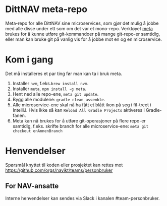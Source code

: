 # DittNAV meta-repo

Meta-repo for alle DittNAV sine microservices, som gjør det mulig å jobbe med alle disse under ett som om det var et mono-repo.
Verktøyet [meta](https://github.com/mateodelnorte/meta) brukes for å kunne utføre git-kommandoer på mange git-repo-er samtidig, eller man kan bruke git på 
vanlig vis for å jobbe mot en og en microservice.

# Kom i gang
Det må installeres et par ting før man kan ta i bruk meta.
1. Installer `nvm`, f.eks.`brew install nvm`.
2. Installer `meta`, `npm install -g meta`.
3. Hent ned alle repo-ene, `meta git update`.
4. Bygg alle modulene: `gradle clean assemble`.
5. Alle microservice-ene skal nå ha fått et blått ikon på seg i fil-treet i IntelliJ. Hvis ikke så kan 
`Reload All Gradle Projects` aktiveres i Gradle-fanen.
6. Meta kan nå brukes for å utføre git-operasjoner på flere repo-er samtidig, f.eks. skrifte branch for alle 
microservice-ene: `meta git checkout enAnnenBranch`

# Henvendelser

Spørsmål knyttet til koden eller prosjektet kan rettes mot https://github.com/orgs/navikt/teams/personbruker

## For NAV-ansatte

Interne henvendelser kan sendes via Slack i kanalen #team-personbruker.
